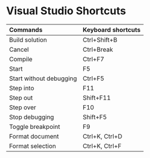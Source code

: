 # Visual Studio Shortcuts

| Commands                | Keyboard shortcuts |
|:----------------------- |:------------------ |
| Build solution	        | Ctrl+Shift+B       |
| Cancel                  | Ctrl+Break	       |
| Compile                 | Ctrl+F7	           |
| Start	                  | F5                 |
| Start without debugging	| Ctrl+F5            |
| Step into	              | F11	               |
| Step out                | Shift+F11          |	
| Step over               | F10                |	
| Stop debugging          | Shift+F5           |	
| Toggle breakpoint	      | F9                 |
| Format document	        | Ctrl+K, Ctrl+D     |
| Format selection	      | Ctrl+K, Ctrl+F     |
